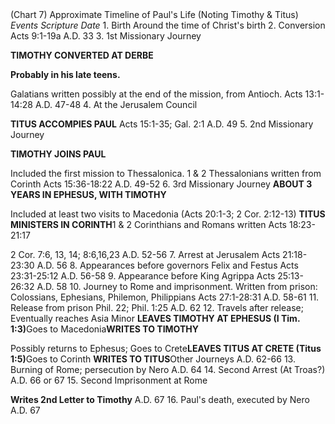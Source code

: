<td>(Chart 7) Approximate Timeline of Paul's Life (Noting Timothy &amp; Titus)</td></tr><tr>
<td><i>Events</i></td>
<td><i>Scripture</i></td>
<td><i>Date</i></td></tr><tr>
<td>1. Birth</td>
<td>Around the time of Christ's birth</td></tr><tr>
<td>2. Conversion</td>
<td>Acts 9:1-19a</td>
<td>A.D. 33</td></tr><tr>
<td>3. 1st Missionary Journey</p>
<p><b>TIMOTHY CONVERTED AT DERBE</b></p>
<p><b>Probably in his late teens.</b></p>
<p>Galatians written possibly at the end of the mission, from Antioch.</td>
<td>Acts 13:1-14:28</td>
<td>A.D. 47-48</td></tr><tr>
<td>4. At the Jerusalem Council</p>
<p><b>TITUS ACCOMPIES PAUL</b></td>
<td>Acts 15:1-35; Gal. 2:1</td>
<td>A.D. 49</td></tr><tr>
<td>5. 2nd Missionary Journey</p>
<p><b>TIMOTHY JOINS PAUL</b></p>
<p>Included the first mission to Thessalonica. 1 &amp; 2 Thessalonians written from Corinth</td>
<td>Acts 15:36-18:22</td>
<td>A.D. 49-52</td></tr><tr>
<td>6. 3rd Missionary Journey <b>ABOUT 3 YEARS IN EPHESUS, WITH TIMOTHY</b></p>
<p>Included at least two visits to Macedonia (Acts 20:1-3; 2 Cor. 2:12-13) <b>TITUS MINISTERS IN CORINTH</b>1 &amp; 2 Corinthians and Romans written</td>
<td>Acts 18:23-21:17</p>
<p>2 Cor. 7:6, 13, 14; 8:6,16,23</td>
<td>A.D. 52-56</td></tr><tr>
<td>7. Arrest at Jerusalem</td>
<td>Acts 21:18-23:30</td>
<td>A.D. 56</td></tr><tr>
<td>8. Appearances before governors Felix and Festus</td>
<td>Acts 23:31-25:12</td>
<td>A.D. 56-58</td></tr><tr>
<td>9. Appearance before King Agrippa</td>
<td>Acts 25:13-26:32</td>
<td>A.D. 58</td></tr><tr>
<td>10. Journey to Rome and imprisonment. Written from prison: Colossians, Ephesians, Philemon, Philippians</td>
<td>Acts 27:1-28:31</td>
<td>A.D. 58-61</td></tr><tr>
<td>11. Release from prison</td>
<td>Phil. 22; Phil. 1:25</td>
<td>A.D. 62</td></tr><tr>
<td>12. Travels after release; Eventually reaches Asia Minor <b>LEAVES TIMOTHY AT EPHESUS (I Tim. 1:3)</b>Goes to Macedonia<b>WRITES TO TIMOTHY</b></p>
<p>Possibly returns to Ephesus; Goes to Crete<b>LEAVES TITUS AT CRETE (Titus 1:5)</b>Goes to Corinth <b>WRITES TO TITUS</b>Other Journeys</td>
<td>A.D. 62-66</td></tr><tr>
<td>13. Burning of Rome; persecution by Nero</td>
<td>A.D. 64</td></tr><tr>
<td>14. Second Arrest (At Troas?)</td>
<td>A.D. 66 or 67</td></tr><tr>
<td>15. Second Imprisonment at Rome</p>
<p><b>Writes 2nd Letter to Timothy</b></td>
<td>A.D. 67</td></tr><tr>
<td>16. Paul's death, executed by Nero</td>
<td>A.D. 67</td></tr></table> 